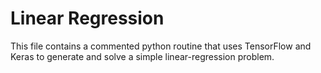# Linear Regression

This file contains a commented python routine that uses TensorFlow and Keras to generate and solve a simple linear-regression problem.
